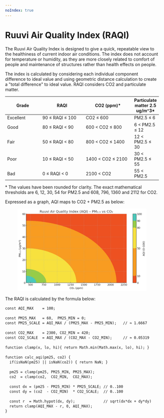 ```yaml
---
noIndex: true
---
```


# Ruuvi Air Quality Index (RAQI)

The Ruuvi Air Quality Index is designed to give a quick, repeatable view to the healthiness of current indoor air conditions. The index does not account for temperature or humidity, as they are more closely related to comfort of people and maintenance of structures rather than health effects on people.&#x20;

The index is calculated by considering each individual component difference to ideal value and using geometric distance calculation to create a "total difference" to ideal value. RAQI considers CO2 and particulate matter.&#x20;

<table><thead><tr><th width="122">Grade</th><th width="176">RAQI</th><th width="191">CO2 (ppm)*</th><th>Particulate matter 2.5 ug/m^3*</th></tr></thead><tbody><tr><td>Excellent</td><td>90 ≤ RAQI ≤ 100</td><td>CO2 ≤ 600</td><td>PM2.5 ≤ 6</td></tr><tr><td>Good</td><td>80 ≤ RAQI &#x3C; 90</td><td>600 &#x3C; CO2 ≤ 800</td><td>6 &#x3C; PM2.5 ≤ 12</td></tr><tr><td>Fair</td><td>50 ≤ RAQI &#x3C; 80</td><td>800 &#x3C; CO2 ≤ 1400</td><td>12 &#x3C; PM2.5 ≤ 30</td></tr><tr><td>Poor</td><td>10 ≤ RAQI &#x3C; 50</td><td>1400 &#x3C; CO2 ≤ 2100</td><td>30 &#x3C; PM2.5 ≤ 55</td></tr><tr><td>Bad</td><td>0 ≤ RAQI &#x3C; 0</td><td>2100 &#x3C; CO2</td><td>55 &#x3C; PM2.5</td></tr></tbody></table>

\* The values have been rounded for clarity. The exact mathematical thresholds are 6, 12, 30, 54 for PM2.5 and 608, 796, 1360 and 2112 for CO2.&#x20;

Expressed as a graph, AQI maps to CO2 + PM2.5 as below:&#x20;

<figure><img src="../.gitbook/assets/RAQI.jpg" alt=""><figcaption></figcaption></figure>

The RAQI is calculated by the formula below:&#x20;

```
const AQI_MAX    = 100;

const PM25_MAX   = 60,  PM25_MIN = 0;
const PM25_SCALE = AQI_MAX / (PM25_MAX - PM25_MIN);   // ≈ 1.6667

const CO2_MAX    = 2300, CO2_MIN = 420;
const CO2_SCALE  = AQI_MAX / (CO2_MAX - CO2_MIN);     // ≈ 0.05319

function clamp(x, lo, hi){ return Math.min(Math.max(x, lo), hi); }

function calc_aqi(pm25, co2) {
  if(isNaN(pm25) || isNaN(co2)) { return NaN; }

  pm25 = clamp(pm25, PM25_MIN, PM25_MAX);
  co2  = clamp(co2,  CO2_MIN,  CO2_MAX);

  const dx = (pm25 - PM25_MIN) * PM25_SCALE; // 0..100
  const dy = (co2  - CO2_MIN)  * CO2_SCALE;  // 0..100

  const r  = Math.hypot(dx, dy);             // sqrt(dx*dx + dy*dy)
  return clamp(AQI_MAX - r, 0, AQI_MAX);
}
```

